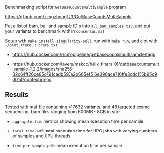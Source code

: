 Benchmarking script for `GetBaseCountsMultiSample` program

https://github.com/zengzheng123/GetBaseCountsMultiSample

Put a list of bam, bai, and sample ID's into `all_bam_samples.tsv`, and put your variants to benchmark with in `consensus.maf`

Setup with `make install singularity-pull`, run with `make run`, and plot with `./plot_trace.R trace.txt`


- https://hub.docker.com/r/cmopipeline/getbasecountsmultisample/tags

- https://hub.docker.com/layers/mskcc/helix_filters_01/getbasecountsmultisample-1.2.2/images/sha256-32c64ff26ce85c791cadb597a2b665ef516e396ace710ffe3cdc155b95c9d014?context=repo


## Results

Tested with maf file containing 417632 variants, and 48 targeted exome sequencing .bam files ranging from 600MB - 8GB in size

- `aggregate.tsv`: metrics showing mean execution time per sample

- `total_time.pdf`: total execution time for HPC jobs with varying numbers of samples and CPU threads

- `time_per_sample.pdf`: mean execution time per sample
